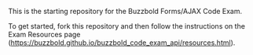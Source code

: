 This is the starting repository for the Buzzbold Forms/AJAX Code Exam.

To get started, fork this repository and then follow the instructions on the Exam Resources page (https://buzzbold.github.io/buzzbold_code_exam_api/resources.html).
